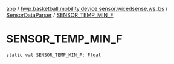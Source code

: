 [app](../../index.md) / [hwp.basketball.mobility.device.sensor.wicedsense.ws_bs](../index.md) / [SensorDataParser](index.md) / [SENSOR_TEMP_MIN_F](.)

# SENSOR_TEMP_MIN_F

`static val SENSOR_TEMP_MIN_F: `[`Float`](https://kotlinlang.org/api/latest/jvm/stdlib/kotlin/-float/index.html)